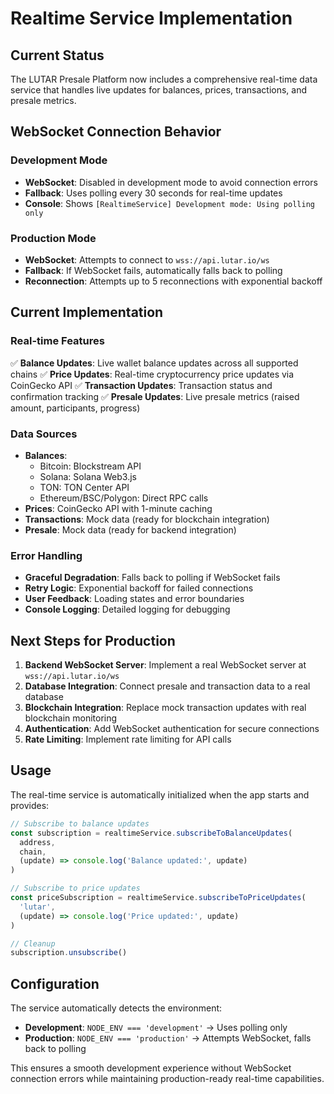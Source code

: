 # Realtime Service Implementation

## Current Status

The LUTAR Presale Platform now includes a comprehensive real-time data service that handles live updates for balances, prices, transactions, and presale metrics.

## WebSocket Connection Behavior

### Development Mode
- **WebSocket**: Disabled in development mode to avoid connection errors
- **Fallback**: Uses polling every 30 seconds for real-time updates
- **Console**: Shows `[RealtimeService] Development mode: Using polling only`

### Production Mode
- **WebSocket**: Attempts to connect to `wss://api.lutar.io/ws`
- **Fallback**: If WebSocket fails, automatically falls back to polling
- **Reconnection**: Attempts up to 5 reconnections with exponential backoff

## Current Implementation

### Real-time Features
✅ **Balance Updates**: Live wallet balance updates across all supported chains
✅ **Price Updates**: Real-time cryptocurrency price updates via CoinGecko API
✅ **Transaction Updates**: Transaction status and confirmation tracking
✅ **Presale Updates**: Live presale metrics (raised amount, participants, progress)

### Data Sources
- **Balances**: 
  - Bitcoin: Blockstream API
  - Solana: Solana Web3.js
  - TON: TON Center API
  - Ethereum/BSC/Polygon: Direct RPC calls
- **Prices**: CoinGecko API with 1-minute caching
- **Transactions**: Mock data (ready for blockchain integration)
- **Presale**: Mock data (ready for backend integration)

### Error Handling
- **Graceful Degradation**: Falls back to polling if WebSocket fails
- **Retry Logic**: Exponential backoff for failed connections
- **User Feedback**: Loading states and error boundaries
- **Console Logging**: Detailed logging for debugging

## Next Steps for Production

1. **Backend WebSocket Server**: Implement a real WebSocket server at `wss://api.lutar.io/ws`
2. **Database Integration**: Connect presale and transaction data to a real database
3. **Blockchain Integration**: Replace mock transaction updates with real blockchain monitoring
4. **Authentication**: Add WebSocket authentication for secure connections
5. **Rate Limiting**: Implement rate limiting for API calls

## Usage

The real-time service is automatically initialized when the app starts and provides:

```typescript
// Subscribe to balance updates
const subscription = realtimeService.subscribeToBalanceUpdates(
  address, 
  chain, 
  (update) => console.log('Balance updated:', update)
)

// Subscribe to price updates
const priceSubscription = realtimeService.subscribeToPriceUpdates(
  'lutar',
  (update) => console.log('Price updated:', update)
)

// Cleanup
subscription.unsubscribe()
```

## Configuration

The service automatically detects the environment:
- **Development**: `NODE_ENV === 'development'` → Uses polling only
- **Production**: `NODE_ENV === 'production'` → Attempts WebSocket, falls back to polling

This ensures a smooth development experience without WebSocket connection errors while maintaining production-ready real-time capabilities.
